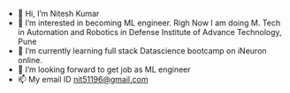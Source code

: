 - 👋 Hi, I’m Nitesh Kumar
- 👀 I’m interested in becoming ML engineer. Righ Now I am doing M. Tech in Automation and Robotics in Defense Institute of Advance Technology, Pune
- 🌱 I’m currently learning full stack Datascience bootcamp on iNeuron online. 
- 💞️ I’m looking forward to get job as ML engineer 
- 📫 My email ID nit51196@gmail.com

<!---
nit0511/nit0511 is a ✨ special ✨ repository because its `README.md` (this file) appears on your GitHub profile.
You can click the Preview link to take a look at your changes.
--->
